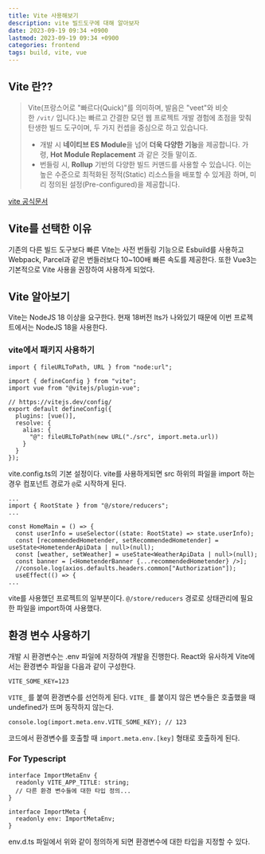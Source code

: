 ```yaml
---
title: Vite 사용해보기
description: vite 빌드도구에 대해 알아보자
date: 2023-09-19 09:34 +0900
lastmod: 2023-09-19 09:34 +0900
categories: frontend
tags: build, vite, vue
---
```


## Vite 란??

> Vite(프랑스어로 "빠르다(Quick)"를 의미하며, 발음은 "veet"와 비슷한 `/vit/` 입니다.)는 빠르고 간결한 모던 웹 프로젝트 개발 경험에 초점을 맞춰 탄생한 빌드 도구이며, 두 가지 컨셉을 중심으로 하고 있습니다.
>
> - 개발 시 **네이티브 ES Module**을 넘어 **더욱 다양한 기능**을 제공합니다. 가령, **Hot Module Replacement** 과 같은 것들 말이죠.
> - 번들링 시, **Rollup** 기반의 다양한 빌드 커맨드를 사용할 수 있습니다. 이는 높은 수준으로 최적화된 정적(Static) 리소스들을 배포할 수 있게끔 하며, 미리 정의된 설정(Pre-configured)을 제공합니다.

[vite 공식문서](https://ko.vitejs.dev/guide/)

## Vite를 선택한 이유

기존의 다른 빌드 도구보다 빠른 Vite는 사전 번들링 기능으로 Esbuild를 사용하고 Webpack, Parcel과 같은 번들러보다 10~100배 빠른 속도를 제공한다. 또한 Vue3는 기본적으로 Vite 사용을 권장하여 사용하게 되었다.

## Vite 알아보기

Vite는 NodeJS 18 이상을 요구한다. 현재 18버전 lts가 나와있기 때문에 이번 프로젝트에서는 NodeJS 18을 사용한다.

### vite에서 패키지 사용하기

```tsx
import { fileURLToPath, URL } from "node:url";

import { defineConfig } from "vite";
import vue from "@vitejs/plugin-vue";

// https://vitejs.dev/config/
export default defineConfig({
  plugins: [vue()],
  resolve: {
    alias: {
      "@": fileURLToPath(new URL("./src", import.meta.url))
    }
  }
});
```

vite.config.ts의 기본 설정이다. vite를 사용하게되면 src 하위의 파일을 import 하는 경우 컴포넌트 경로가 `@`로 시작하게 된다.

```tsx
...
import { RootState } from "@/store/reducers";
...

const HomeMain = () => {
  const userInfo = useSelector((state: RootState) => state.userInfo);
  const [recommendedHometender, setRecommendedHometender] = useState<HometenderApiData | null>(null);
  const [weather, setWeather] = useState<WeatherApiData | null>(null);
  const banner = [<HometenderBanner {...recommendedHometender} />];
  //console.log(axios.defaults.headers.common["Authorization"]);
  useEffect(() => {
...
```

vite를 사용했던 프로젝트의 일부분이다. `@/store/reducers` 경로로 상태관리에 필요한 파일을 import하여 사용했다.

## 환경 변수 사용하기

개발 시 환경변수는 .env 파일에 저장하여 개발을 진행한다. React와 유사하게 Vite에서는 환경변수 파일을 다음과 같이 구성한다.

```
VITE_SOME_KEY=123
```

`VITE_` 를 붙여 환경변수를 선언하게 된다. `VITE_` 를 붙이지 않은 변수들은 호출했을 때 undefined가 뜨며 동작하지 않는다.

```tsx
console.log(import.meta.env.VITE_SOME_KEY); // 123
```

코드에서 환경변수를 호출할 때 `import.meta.env.[key]` 형태로 호출하게 된다.

### For Typescript

```tsx
interface ImportMetaEnv {
  readonly VITE_APP_TITLE: string;
  // 다른 환경 변수들에 대한 타입 정의...
}

interface ImportMeta {
  readonly env: ImportMetaEnv;
}
```

env.d.ts 파일에서 위와 같이 정의하게 되면 환경변수에 대한 타입을 지정할 수 있다.

